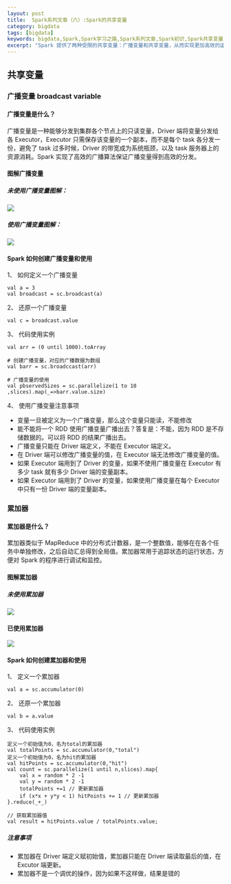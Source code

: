 ```yaml
---
layout: post
title:  Spark系列文章（六）:Spark的共享变量
category: bigdata 
tags: [bigdata]
keywords: bigdata,Spark,Spark学习之路,Spark系列文章,Spark初识,Spark共享变量
excerpt: "Spark 提供了两种受限的共享变量：广播变量和共享变量，从而实现更加高效的运算。"
---
```


## 共享变量

### 广播变量 broadcast variable

#### 广播变量是什么？
广播变量是一种能够分发到集群各个节点上的只读变量，Driver 端将变量分发给各 Executor，Executor 只需保存该变量的一个副本，而不是每个 task 各分发一份，避免了 task 过多时候，Driver 的带宽成为系统瓶颈，以及 task 服务器上的资源消耗。Spark 实现了高效的广播算法保证广播变量得到高效的分发。

#### 图解广播变量

##### 未使用广播变量图解：
![](https://static.studytime.xin/image/articles/spring-boot1228818-20180421162057226-1988253385.png?x-oss-process=image/resize,w_600)

##### 使用广播变量图解：
![](https://static.studytime.xin/image/articles/spring-boot1228818-20180421162148572-1992224700.png?x-oss-process=image/resize,w_600)

#### Spark 如何创建广播变量和使用

1、 如何定义一个广播变量
```
val a = 3
val broadcast = sc.broadcast(a)
```
2、 还原一个广播变量
```
val c = broadcast.value
```
3、 代码使用实例
```
val arr = (0 until 1000).toArray

# 创建广播变量，对应的广播数据为数组
val barr = sc.broadccast(arr) 

# 广播变量的使用
val pbservedSizes = sc.parallelize(1 to 10 ,slices).map(_=>barr.value.size)
```
4、 使用广播变量注意事项
- 变量一旦被定义为一个广播变量，那么这个变量只能读，不能修改
- 能不能将一个 RDD 使用广播变量广播出去？答复是：不能，因为 RDD 是不存储数据的。可以将 RDD 的结果广播出去。
- 广播变量只能在 Driver 端定义，不能在 Executor 端定义。
- 在 Driver 端可以修改广播变量的值，在 Executor 端无法修改广播变量的值。
- 如果 Executor 端用到了 Driver 的变量，如果不使用广播变量在 Executor 有多少 task 就有多少 Driver 端的变量副本。
- 如果 Executor 端用到了 Driver 的变量，如果使用广播变量在每个 Executor 中只有一份 Driver 端的变量副本。


### 累加器 

#### 累加器是什么？
累加器类似于 MapReduce 中的分布式计数器，是一个整数值，能够在在各个任务中单独修改，之后自动汇总得到全局值。累加器常用于追踪状态的运行状态，方便对 Spark 的程序进行调试和监控。

#### 图解累加器

##### 未使用累加器

![](https://static.studytime.xin/image/articles/spring-boot1228818-20180421164701390-9845184.png?x-oss-process=image/resize,w_800)

#### 已使用累加器

![](https://static.studytime.xin/image/articles/spring-boot1228818-20180421165419534-240211041.png?x-oss-process=image/resize,w_800)

#### Spark 如何创建累加器和使用

1、 定义一个累加器
```
val a = sc.accumulator(0)
```

2、 还原一个累加器
```
val b = a.value
```

3、 代码使用实例
```
定义一个初始值为0，名为total的累加器
val totalPoints = sc.accumulator(0,"total")
定义一个初始值为0，名为hit的累加器
val hitPoints = sc.accumulator(0,"hit")
val count = sc.parallelize(1 until n,slices).map{
    val x = random * 2 -1
    val y = random * 2 -1
    totalPoints +=1 // 更新累加器
    if (x*x + y*y < 1) hitPoints += 1 // 更新累加器
}.reduce(_+_)

// 获取累加器值
val result = hitPoints.value / totalPoints.value;
```

##### 注意事项
- 累加器在 Driver 端定义赋初始值，累加器只能在 Driver 端读取最后的值，在 Excutor 端更新。
- 累加器不是一个调优的操作，因为如果不这样做，结果是错的